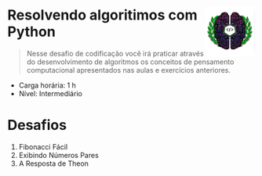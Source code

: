 <div width=100%>
    <img src="dio_bagde_desafio4.png" width="20%" align="right">
<h1>Resolvendo algoritimos com Python</h1>
</div>

> Nesse desafio de codificação você irá praticar através do desenvolvimento de algoritmos os conceitos de pensamento computacional apresentados nas aulas e exercícios anteriores.
              
* Carga horária: 1 h
* Nível: Intermediário

# Desafios
1) Fibonacci Fácil
2) Exibindo Números Pares
3) A Resposta de Theon

